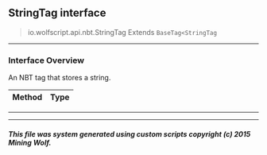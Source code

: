 ## StringTag __interface__

>io.wolfscript.api.nbt.StringTag
>Extends `BaseTag<StringTag`

---

### Interface Overview

An NBT tag that stores a string.

Method | Type   
--- | :--- 



---

---


##### This file was system generated using custom scripts copyright (c) 2015 Mining Wolf.
	

